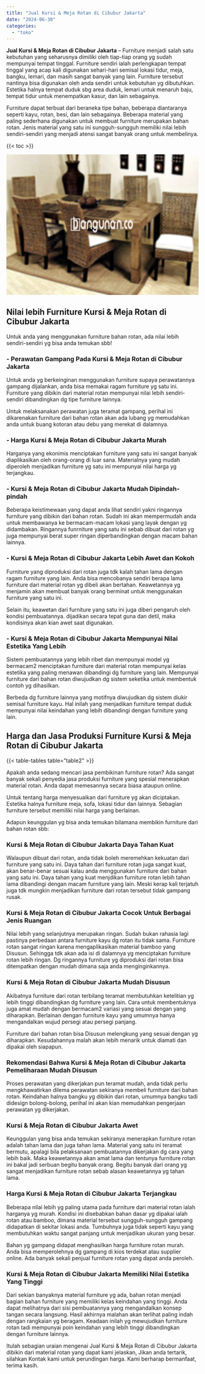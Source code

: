 ```yaml
---
title: "Jual Kursi & Meja Rotan di Cibubur Jakarta"
date: "2024-06-30"
categories: 
  - "toko"
---
```


**Jual Kursi & Meja Rotan di Cibubur Jakarta** – Furniture menjadi salah satu kebutuhan yang seharusnya dimiliki oleh tiap-tiap orang yg sudah mempunyai tempat tinggal. Furniture sendiri ialah perlengkapan tempat tinggal yang acap kali digunakan sehari-hari semisal lokasi tidur, meja, bangku, lemari, dan masih sangat banyak yang lain. Furniture tersebut nantinya bisa digunakan oleh anda sendiri untuk kebutuhan yg dibutuhkan. Estetika halnya tempat duduk sbg area duduk, lemari untuk menaruh baju, tempat tidur untuk menempatkan kasur, dan lain sebagainya.

Furniture dapat terbuat dari beraneka tipe bahan, beberapa diantaranya seperti kayu, rotan, besi, dan lain sebagainya. Beberapa material yang paling sederhana digunakan untuk membuat furniture merupakan bahan rotan. Jenis material yang satu ini sungguh-sungguh memiliki nilai lebih sendiri-sendiri yang menjadi atensi sangat banyak orang untuk membelinya.

{{< toc >}}

![Jual Kursi & Meja Rotan di Cibubur Jakarta](/images/kursi-meja-rotan-murah16.png)

## Nilai lebih Furniture Kursi & Meja Rotan di Cibubur Jakarta

Untuk anda yang menggunakan furniture bahan rotan, ada nilai lebih sendiri-sendiri yg bisa anda temukan sbb!

### \- Perawatan Gampang Pada Kursi & Meja Rotan di Cibubur Jakarta

Untuk anda yg berkeinginan menggunakan furniture supaya perawatannya gampang dijalankan, anda bisa memakai ragam furniture yg satu ini. Furniture yang dibikin dari material rotan mempunyai nilai lebih sendiri-sendiri dibandingkan dg tipe furniture lainnya.

Untuk melaksanakan perawatan juga teramat gampang, perihal ini dikarenakan furniture dari bahan rotan akan ada lubang yg memudahkan anda untuk buang kotoran atau debu yang merekat di dalamnya.

### \- Harga Kursi & Meja Rotan di Cibubur Jakarta Murah

Harganya yang ekonimis menciptakan furniture yang satu ini sangat banyak diaplikasikan oleh orang-orang di luar sana. Materialnya yang mudah diperoleh menjadikan furniture yg satu ini mempunyai nilai harga yg terjangkau.

### \- Kursi & Meja Rotan di Cibubur Jakarta Mudah Dipindah-pindah

Beberapa keistimewaan yang dapat anda lihat sendiri yakni ringannya furniture yang dibikin dari bahan rotan. Sudah ini akan mempermudah anda untuk membawanya ke bermacam-macam lokasi yang layak dengan yg didambakan. Ringannya funrniture yang satu ini sebab dibuat dari rotan yg juga mempunyai berat super ringan diperbandingkan dengan macam bahan lainnya.

### \- Kursi & Meja Rotan di Cibubur Jakarta Lebih Awet dan Kokoh

Furniture yang diproduksi dari rotan juga tdk kalah tahan lama dengan ragam furniture yang lain. Anda bisa mencobanya sendiri berapa lama furniture dari material rotan yg dibeli akan bertahan. Keawetannya yg menjamin akan membuat banyak orang berminat untuk menggunakan furniture yang satu ini.

Selain itu, keawetan dari furniture yang satu ini juga diberi pengaruh oleh kondisi pembuatannya. dijadikan secara tepat guna dan detil, maka kondisinya akan kian awet saat digunakan.

### \- Kursi & Meja Rotan di Cibubur Jakarta Mempunyai Nilai Estetika Yang Lebih

Sistem pembuatannya yang lebih ribet dan mempunyai model yg bermacam2 menciptakan furniture dari material rotan mempunyai kelas estetika yang paling menawan dibandingi dg furniture yang lain. Mempunyai furniture dari bahan rotan diwujudkan dg sistem seketika untuk membentuk contoh yg dihasilkan.

Berbeda dg furniture lainnya yang motifnya diwujudkan dg sistem diukir semisal furniture kayu. Hal inilah yang menjadikan furniture tempat duduk mempunyai nilai keindahan yang lebih dibandingi dengan furniture yang lain.

## Harga dan Jasa Produksi Furniture Kursi & Meja Rotan di Cibubur Jakarta

{{< table-tables table="table2" >}}

Apakah anda sedang mencari jasa pembikinan furniture rotan? Ada sangat banyak sekali penyedia jasa produksi furniture yang spesial menerapkan material rotan. Anda dapat memesannya secara biasa ataupun online.

Untuk tentang harga menyesuaikan dari furniture yg akan diciptakan. Estetika halnya furniture meja, sofa, lokasi tidur dan lainnya. Sebagian furniture tersebut memiliki nilai harga yang berlainan.

Adapun keunggulan yg bisa anda temukan bilamana membikin furniture dari bahan rotan sbb:

### Kursi & Meja Rotan di Cibubur Jakarta Daya Tahan Kuat

Walaupun dibuat dari rotan, anda tidak boleh meremehkan kekuatan dari furniture yang satu ini. Daya tahan dari furniture rotan juga sangat kuat, akan benar-benar sesuai kalau anda menggunakan furniture dari bahan yang satu ini. Daya tahan yang kuat menjdikan furniture rotan lebih tahan lama dibandingi dengan macam furniture yang lain. Meski kerap kali terjatuh juga tdk mungkin menjadikan furniture dari rotan tersebut tidak gampang rusak.

### Kursi & Meja Rotan di Cibubur Jakarta Cocok Untuk Berbagai Jenis Ruangan

Nilai lebih yang selanjutnya merupakan ringan. Sudah bukan rahasia lagi pastinya perbedaan antara furniture kayu dg rotan itu tidak sama. Furniture rotan sangat ringan karena mengaplikasikan material bamboo yang Disusun. Sehingga tdk akan ada isi di dalamnya yg menciptakan furniture rotan lebih ringan. Dg ringannya furniture yg diproduksi dari rotan bisa ditempatkan dengan mudah dimana saja anda menginginkannya.

### Kursi & Meja Rotan di Cibubur Jakarta Mudah Disusun

Akibatnya furniture dari rotan terbilang teramat membutuhkan ketelitian yg lebih tinggi dibandingkan dg furniture yang lain. Cara untuk membentuknya juga amat mudah dengan bermacam2 variasi yang sesuai dengan yang diharapkan. Berlainan dengan furniture kayu yang umumnya hanya mengandalkan wujud persegi atau persegi panjang.

Furniture dari bahan rotan bisa Disusun melengkung yang sesuai dengan yg diharapkan. Kesudahannya malah akan lebih menarik untuk diamati dan dipakai oleh siapapun.

### Rekomendasi Bahwa Kursi & Meja Rotan di Cibubur Jakarta Pemeliharaan Mudah Disusun

Proses perawatan yang dikerjakan pun teramat mudah, anda tidak perlu mengkhawatirkan dilema perawatan sekiranya membeli furniture dari bahan rotan. Keindahan halnya bangku yg dibikin dari rotan, umumnya bangku tadi didesign bolong-bolong, perihal ini akan kian memudahkan pengerjaan perawatan yg dikerjakan.

### Kursi & Meja Rotan di Cibubur Jakarta Awet

Keunggulan yang bisa anda temukan sekiranya menerapkan furniture rotan adalah tahan lama dan juga tahan lama. Material yang satu ini teramat bermutu, apalagi bila pelaksanaan pembuatannya dikerjakan dg cara yang lebih baik. Maka keawetannya akan amat lama dan tentunya furniture rotan ini bakal jadi serbuan begitu banyak orang. Begitu banyak dari orang yg sangat menjadikan furniture rotan sebab alasan keawetannya yg tahan lama.

### Harga Kursi & Meja Rotan di Cibubur Jakarta Terjangkau

Beberapa nilai lebih yg paling utama pada furniture dari material rotan ialah harganya yg murah. Kondisi ini disebabkan bahan dasar yg dipakai ialah rotan atau bamboo, dimana material tersebut sungguh-sungguh gampang didapatkan di sekitar lokasi anda. Tumbuhnya juga tidak seperti kayu yang membutuhkan waktu sangat panjang untuk menjadikan ukuran yang besar.

Bahan yg gampang didapat menghasilkan harga furniture rotan murah. Anda bisa memperolehnya dg gampang di kios terdekat atau supplier online. Ada banyak sekali penjual furniture rotan yang dapat anda peroleh.

### Kursi & Meja Rotan di Cibubur Jakarta Memiliki Nilai Estetika Yang Tinggi

Dari sekian banyaknya material furniture yg ada, bahan rotan menjadi bagian bahan furniture yang memiliki kelas keindahan yang tinggi. Anda dapat melihatnya dari sisi pembuatannya yang mengandalkan konsep tangan secara langsung. Hasil akhirnya malahan akan terlihat paling indah dengan rangkaian yg beragam. Keadaan inilah yg mewujudkan furniture rotan tadi mempunyai poin keindahan yang lebih tinggi dibandingkan dengan furniture lainnya.

Itulah sebagian uraian mengenai Jual Kursi & Meja Rotan di Cibubur Jakarta dibikin dari material rotan yang dapat kami jelaskan, Jikan anda tertarik, silahkan Kontak kami untuk perundingan harga. Kami berharap bermanfaat, terima kasih.
